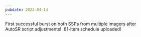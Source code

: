 ```yaml
---
pubdate: 2022-04-14
---
```


First successful burst on both SSPs from multiple imagers after AutoSR script adjustments!  81-item schedule uploaded!  

